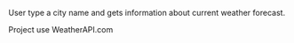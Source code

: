 User type a city name and gets information about current weather forecast. 

Project use WeatherAPI.com 
